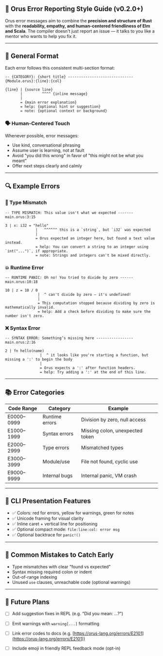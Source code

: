 ## 🎯 Orus Error Reporting Style Guide (v0.2.0+)

Orus error messages aim to combine the **precision and structure of Rust** with the **readability, empathy, and human-centered friendliness of Elm and Scala**. The compiler doesn't just report an issue — it talks to you like a mentor who wants to help you fix it.

---

## 🧱 General Format

Each error follows this consistent multi-section format:

```
-- {CATEGORY}: {short title} ------------------------------ {Module.orus}:{line}:{col}

{line} | {source line}
       |         ^^^^ {inline message}
       |
       = {main error explanation}
       = help: {optional hint or suggestion}
       = note: {optional context or background}
```

### 🗣️ Human-Centered Touch

Whenever possible, error messages:

* Use kind, conversational phrasing
* Assume user is learning, not at fault
* Avoid "you did this wrong" in favor of "this might not be what you meant"
* Offer next steps clearly and calmly

---

## 🔍 Example Errors

### 🧨 Type Mismatch

```
-- TYPE MISMATCH: This value isn't what we expected ------- main.orus:3:15

3 | x: i32 = "hello"
              |   ^^^^^^ this is a `string`, but `i32` was expected
              |
              = Orus expected an integer here, but found a text value instead.
              = help: You can convert a string to an integer using `int("...")`, if appropriate.
              = note: Strings and integers can't be mixed directly.
```

### 💥 Runtime Error

```
-- RUNTIME PANIC: Oh no! You tried to divide by zero ------ main.orus:10:18

10 | z = 10 / 0
               |  ^ can't divide by zero — it's undefined!
               |
               = This computation stopped because dividing by zero is mathematically invalid.
               = help: Add a check before dividing to make sure the number isn't zero.
```

### ❌ Syntax Error

```
-- SYNTAX ERROR: Something’s missing here ----------------- main.orus:2:16

2 | fn hello(name)
                |  ^ it looks like you're starting a function, but missing a ':' to begin the body
                |
                = Orus expects a ':' after function headers.
                = help: Try adding a ':' at the end of this line.
```

---

## 📚 Error Categories

| Code Range | Category       | Example                         |
| ---------- | -------------- | ------------------------------- |
| E0000–0999 | Runtime errors | Division by zero, null access   |
| E1000–1999 | Syntax errors  | Missing colon, unexpected token |
| E2000–2999 | Type errors    | Mismatched types                |
| E3000–3999 | Module/use     | File not found, cyclic use      |
| E9000–9999 | Internal bugs  | Internal panic, VM crash        |

---

## 🎨 CLI Presentation Features

* ✅ Colors: red for errors, yellow for warnings, green for notes
* ✅ Unicode framing for visual clarity
* ✅ Inline caret + vertical line for positioning
* ✅ Optional compact mode: `file:line:col: error msg`
* ✅ Optional backtrace for `panic!()`

---

## 📌 Common Mistakes to Catch Early

* Type mismatches with clear "found vs expected"
* Syntax missing required colon or indent
* Out-of-range indexing
* Unused `use` clauses, unreachable code (optional warnings)

---

## 📎 Future Plans

* [ ] Add suggestion fixes in REPL (e.g. "Did you mean: ...?")
* [ ] Emit warnings with `warning[...]` formatting
* [ ] Link error codes to docs (e.g. [https://orus-lang.org/errors/E2101](https://orus-lang.org/errors/E2101))
* [ ] Include emoji in friendly REPL feedback mode (opt-in)

